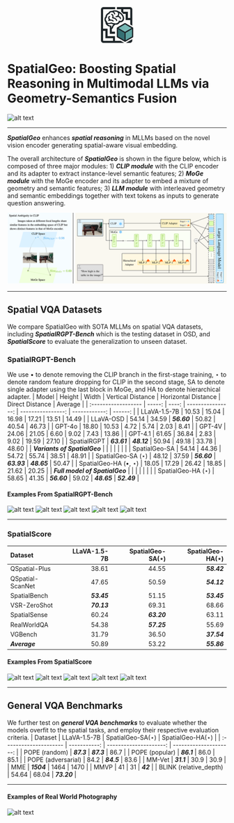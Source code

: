 <p align="center">
  <img src="READMEimages/SpatialGeo.png" width="15%"/>
</p>

# SpatialGeo: Boosting Spatial Reasoning in Multimodal LLMs via Geometry-Semantics Fusion

![alt text](READMEimages/first.png)
______________________________________________________________________

***SpatialGeo*** enhances ***spatial reasoning*** in MLLMs based on the novel vision encoder generating spatial-aware visual embedding.

The overall architecture of ***SpatialGeo*** is shown in the figure below, which is composed of three major modules: 1) ***CLIP module*** with the CLIP encoder and its adapter to extract instance-level semantic features; 2) ***MoGe module*** with the MoGe encoder and its adapter to embed a mixture of geometry and semantic features; 3) ***LLM module*** with interleaved geometry and semantic embeddings together with text tokens as inputs to generate question answering.

![alt text](READMEimages/structure.png)
______________________________________________________________________

## Spatial VQA Datasets
We compare SpatialGeo with SOTA MLLMs on spatial VQA datasets, including ***SpatialRGPT-Bench*** which is the testing dataset in OSD, and ***SpatialScore*** to evaluate the generalization to unseen dataset.
### SpatialRGPT-Bench
We use $\bullet$ to denote removing the CLIP branch in the first-stage training, $\star$ to denote random feature dropping for CLIP in the second stage, SA to denote single adapter using the last block in MoGe, and HA to denote hierarchical adapter.
| Model                  | Height | Width | Vertical Distance | Horizontal Distance | Direct Distance | Average |
| :------------------ | -----: | ----: | ----------------: | ----------------: | ------------: | ------: |
| LLaVA-1.5-7B           |  10.53 | 15.04 |             16.98 |               17.21 |           13.51 |   14.49 |
| LLaVA-OSD              |  54.14 | 34.59 |          ***56.60***  |               50.82 |           40.54 |   46.73 |
| GPT-4o                 |  18.80 | 10.53 |              4.72 |                5.74 |            2.03 |    8.41 |
| GPT-4V                 |  24.06 | 21.05 |              6.60 |                9.02 |            7.43 |   13.86 |
| GPT-4.1                | 61.65 | 36.84 |              2.83 |                9.02 |           19.59 |   27.10 |
| SpatialRGPT            | ***63.61*** | ***48.12*** |             50.94 |               49.18 |           33.78 |   48.60 |
| ***Variants of SpatialGeo***     |        |       |                   |                     |                 |         |
| SpatialGeo-SA          |  54.14 | 44.36 |             54.72 |               55.74 |           38.51 |   48.91 |
| SpatialGeo-SA ($\star$) |  48.12 | 37.59 |           ***56.60*** |           ***63.93*** |       ***48.65*** | 50.47 |
| SpatialGeo-HA ($\bullet$, $\star$) |  18.05 | 17.29 |             26.42 |               18.85 |           21.62 |   20.25 |
| ***Full model of SpatialGeo***           |        |       |                   |                     |                 |         |
| SpatialGeo-HA ($\star$) |  58.65 | 41.35 |           ***56.60*** |           59.02 |       ***48.65*** | ***52.49*** |

#### Examples From SpatialRGPT-Bench
![alt text](READMEimages/rgpt1.png)
![alt text](READMEimages/rgpt2.png)
![alt text](READMEimages/rgpt3.png)
![alt text](READMEimages/rgpt4.png)
![alt text](READMEimages/rgpt5.png)
______________________________________________________________________

### SpatialScore
| Dataset             | LLaVA-1.5-7B | SpatialGeo-SA($\star$) | SpatialGeo-HA($\star$) |
| :------------------ | -----------: | ---------------------: | ---------------------: |
| QSpatial-Plus       |        38.61 |                  44.55 |              ***58.42*** |
| QSpatial-ScanNet    |        47.65 |                  50.59 |              ***54.12*** |
| SpatialBench        |    ***53.45*** |                  51.15 |              ***53.45*** |
| VSR-ZeroShot        |    ***70.13*** |                  69.31 |                  68.66 |
| SpatialSense        |        60.24 |              ***63.20*** |                  63.11 |
| RealWorldQA         |        54.38 |              ***57.25*** |                  55.69 |
| VGBench             |        31.79 |                  36.50 |              ***37.54*** |
| ***Average***         |        50.89 |                  53.22 |              ***55.86*** |

#### Examples From SpatialScore
![alt text](READMEimages/spatialscore1.png)
![alt text](READMEimages/spatialscore2.png)
![alt text](READMEimages/spatialscore3.png)
![alt text](READMEimages/spatialscore4.png)
![alt text](READMEimages/spatialscore5.png)

______________________________________________________________________

## General VQA Benchmarks
We further test on ***general VQA benchmarks*** to evaluate whether the models overfit to the spatial tasks, and employ their respective evaluation criteria.
| Dataset                | LLaVA-1.5-7B | SpatialGeo-SA($\star$) | SpatialGeo-HA($\star$) |
| :--------------------- | -----------: | ---------------------: | ---------------------: |
| POPE (random)          | ***87.3***     | ***87.3***               | 86.7                   |
| POPE (popular)         | ***86.1***     | 86.0                   | 85.1                   |
| POPE (adversarial)     | 84.2         | ***84.5***               | 83.6                   |
| MM-Vet                 | ***31.1***     | 30.9                   | 30.9                   |
| MME                    | ***1504***     | 1464                   | 1470                   |
| MMVP                   | 41           | 31                     | ***42***                 |
| BLINK (relative_depth)           | 54.64        | 68.04                  | ***73.20***              |
____________________________________________________________________

#### Examples of Real World Photography
![alt text](READMEimages/realworld.png)